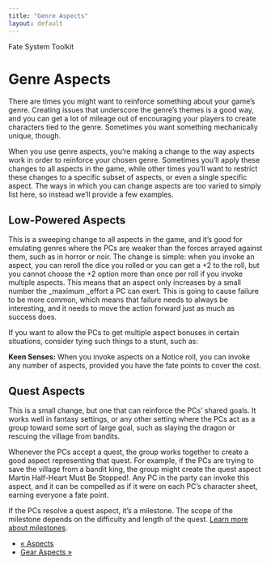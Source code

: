 ```yaml
---
title: "Genre Aspects"
layout: default
---
```

    
Fate System Toolkit

#  Genre Aspects

There are times you might want to reinforce something about your game’s genre.
Creating issues that underscore the genre’s themes is a good way, and you can
get a lot of mileage out of encouraging your players to create characters tied
to the genre. Sometimes you want something mechanically unique, though.

When you use genre aspects, you’re making a change to the way aspects work in
order to reinforce your chosen genre. Sometimes you’ll apply these changes to
all aspects in the game, while other times you’ll want to restrict these
changes to a specific subset of aspects, or even a single specific aspect. The
ways in which you can change aspects are too varied to simply list here, so
instead we’ll provide a few examples.

## Low-Powered Aspects

This is a sweeping change to all aspects in the game, and it’s good for
emulating genres where the PCs are weaker than the forces arrayed against
them, such as in horror or noir. The change is simple: when you invoke an
aspect, you can reroll the dice you rolled or you can get a +2 to the roll,
but you cannot choose the +2 option more than once per roll if you invoke
multiple aspects. This means that an aspect only increases by a small number
the _maximum _effort a PC can exert. This is going to cause failure to be more
common, which means that failure needs to always be interesting, and it needs
to move the action forward just as much as success does.

If you want to allow the PCs to get multiple aspect bonuses in certain
situations, consider tying such things to a stunt, such as:

**Keen Senses:** When you invoke aspects on a Notice roll, you can invoke any number of aspects, provided you have the fate points to cover the cost.

## Quest Aspects

This is a small change, but one that can reinforce the PCs’ shared goals. It
works well in fantasy settings, or any other setting where the PCs act as a
group toward some sort of large goal, such as slaying the dragon or rescuing
the village from bandits.

Whenever the PCs accept a quest, the group works together to create a good
aspect representing that quest. For example, if the PCs are trying to save the
village from a bandit king, the group might create the quest aspect
<span class="aspect">Martin Half-Heart Must Be Stopped!</span>. Any PC in the party
can invoke this aspect, and it can be compelled as if it were on each PC’s
character sheet, earning everyone a fate point.

If the PCs resolve a quest aspect, it’s a milestone. The scope of the
milestone depends on the difficulty and length of the quest. [Learn more about
milestones](../../fate-core/advancement-change).

  * [« Aspects](/fate-system-toolkit/aspects)
  * [Gear Aspects »](/fate-system-toolkit/gear-aspects)

